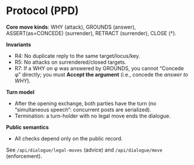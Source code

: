 # Protocol (PPD)

**Core move kinds**: WHY (attack), GROUNDS (answer), ASSERT(as=CONCEDE) (surrender), RETRACT (surrender), CLOSE (†).

**Invariants**
- R4: No duplicate reply to the same target/locus/key.
- R5: No attacks on surrendered/closed targets.
- R7: If a WHY on φ was answered by GROUNDS, you cannot “Concede φ” directly; you must **Accept the argument** (i.e., concede the *answer to WHY*).

**Turn model**
- After the opening exchange, both parties have the turn (no “simultaneous speech”: concurrent posts are serialized).
- Termination: a turn-holder with no legal move ends the dialogue.

**Public semantics**
- All checks depend only on the public record.

See `/api/dialogue/legal-moves` (advice) and `/api/dialogue/move` (enforcement).
